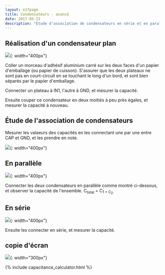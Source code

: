 ```yaml
---
layout: e17page
title: Condensateurs - avancé
date: 2017-05-21
description: "Étude d'association de condensateurs en série et en parallèle"
---
```


## Réalisation d'un condensateur plan

![](images/schematics/pPlate.svg){: width="400px"}

Coller un morceau d'adhésif aluminium carré sur les deux faces d'un
papier d'emballage (ou papier de cuisson). S'assurer que les deux
plateaux ne sont pas en court-circuit en se touchant le long d'un bord,
et sont bien séparés par le papier d'emballage.

Connecter un plateau à IN1, l'autre à GND, et mesurer la capacité.

Ensuite couper ce condensateur en deux moitiés à peu près égales,
et mesurer la capacité à nouveau.

## Étude de l'association de condensateurs 

Mesurer les valaeurs des capacités en les connectant une par une
entre CAP et GND, et les prendre en note.

![](images/schematics/cap-measure.png){: width="400px"}


## En parallèle

![](images/schematics/cap-parallel.png){: width="400px"}

Connecter les deux condensateurs en parallèle comme montré ci-dessous,
et observer la capacité de l'ensemble. C<sub>total</sub> = C<sub>1 + C<sub>2</sub>.

## En série

![](images/schematics/cap-series.png){: width="400px"}

Ensuite les connecter en série, et mesurer la capacité.


## copie d'écran

![](images/screenshots/capacitance_measurement.png){: width="300px"}

{% include capacitance_calculator.html %}

